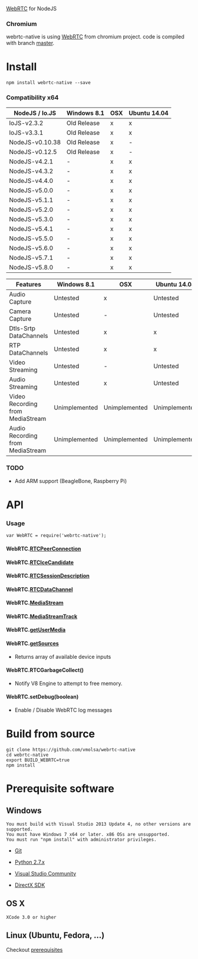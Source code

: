 [WebRTC](http://en.wikipedia.org/wiki/WebRTC) for NodeJS

### Chromium

webrtc-native is using [WebRTC](http://webrtc.org/) from chromium project. code is compiled with branch [master](https://chromium.googlesource.com/external/webrtc/+/master).

# Install

````
npm install webrtc-native --save
````

### Compatibility x64

|  NodeJS / Io.JS  | Windows 8.1 | OSX | Ubuntu 14.04 |
|------------------|-------------|-----|--------------|
| IoJS-v2.3.2      | Old Release |  x  |      x       |
| IoJS-v3.3.1      | Old Release |  x  |      x       |
| NodeJS-v0.10.38  | Old Release |  x  |      -       |
| NodeJS-v0.12.5   | Old Release |  x  |      -       |
| NodeJS-v4.2.1    |      -      |  x  |      x       |
| NodeJS-v4.3.2    |      -      |  x  |      x       |
| NodeJS-v4.4.0    |      -      |  x  |      x       |
| NodeJS-v5.0.0    |      -      |  x  |      x       |
| NodeJS-v5.1.1    |      -      |  x  |      x       |
| NodeJS-v5.2.0    |      -      |  x  |      x       |
| NodeJS-v5.3.0    |      -      |  x  |      x       |
| NodeJS-v5.4.1    |      -      |  x  |      x       |
| NodeJS-v5.5.0    |      -      |  x  |      x       |
| NodeJS-v5.6.0    |      -      |  x  |      x       |
| NodeJS-v5.7.1    |      -      |  x  |      x       |
| NodeJS-v5.8.0    |      -      |  x  |      x       |

|             Features             |  Windows 8.1  |      OSX      | Ubuntu 14.04  |
|----------------------------------|---------------|---------------|---------------|
| Audio Capture                    |   Untested    |       x       |   Untested    |
| Camera Capture                   |   Untested    |       -       |   Untested    |
| Dtls-Srtp DataChannels           |   Untested    |       x       |      x        |
| RTP DataChannels                 |   Untested    |       x       |      x        |
| Video Streaming                  |   Untested    |       -       |   Untested    |
| Audio Streaming                  |   Untested    |       x       |   Untested    |
| Video Recording from MediaStream | Unimplemented | Unimplemented | Unimplemented |
| Audio Recording from MediaStream | Unimplemented | Unimplemented | Unimplemented |

### TODO

- Add ARM support (BeagleBone, Raspberry Pi)

# API
### Usage

````
var WebRTC = require('webrtc-native');
````

#### WebRTC.[RTCPeerConnection](https://developer.mozilla.org/en-US/docs/Web/API/RTCPeerConnection)

#### WebRTC.[RTCIceCandidate](https://developer.mozilla.org/en-US/docs/Web/API/RTCPeerConnectionIceEvent)

#### WebRTC.[RTCSessionDescription](https://developer.mozilla.org/en-US/docs/Web/API/RTCSessionDescription)

#### WebRTC.[RTCDataChannel](https://developer.mozilla.org/en-US/docs/Web/API/RTCDataChannel)

#### WebRTC.[MediaStream](https://developer.mozilla.org/en-US/docs/Web/API/MediaStream)

#### WebRTC.[MediaStreamTrack](https://developer.mozilla.org/en-US/docs/Web/API/MediaStreamTrack)

#### WebRTC.[getUserMedia](https://developer.mozilla.org/en-US/docs/Web/API/Navigator/getUserMedia)

#### WebRTC.[getSources](http://simpl.info/getusermedia/sources/index.html)

- Returns array of available device inputs

#### WebRTC.RTCGarbageCollect()

- Notify V8 Engine to attempt to free memory.

#### WebRTC.setDebug(boolean)

- Enable / Disable WebRTC log messages

# Build from source

````
git clone https://github.com/vmolsa/webrtc-native
cd webrtc-native
export BUILD_WEBRTC=true
npm install
````

# Prerequisite software
## Windows

````
You must build with Visual Studio 2013 Update 4, no other versions are supported.
You must have Windows 7 x64 or later. x86 OSs are unsupported.
You must run "npm install" with administrator privileges.
````
- [Git](http://git-scm.com/)

- [Python 2.7.x](https://www.python.org/downloads/)

- [Visual Studio Community](https://www.visualstudio.com/products/visual-studio-community-vs)

- [DirectX SDK](https://www.microsoft.com/en-us/download/details.aspx?id=6812)

## OS X
````
XCode 3.0 or higher
````

## Linux (Ubuntu, Fedora, ...)

Checkout [prerequisites](https://chromium.googlesource.com/chromium/src/+/master/docs/linux_build_instructions_prerequisites.md)
